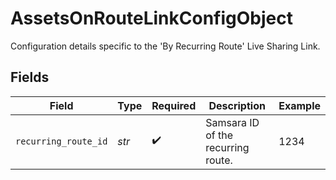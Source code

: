 # AssetsOnRouteLinkConfigObject

Configuration details specific to the 'By Recurring Route' Live Sharing Link.


## Fields

| Field                              | Type                               | Required                           | Description                        | Example                            |
| ---------------------------------- | ---------------------------------- | ---------------------------------- | ---------------------------------- | ---------------------------------- |
| `recurring_route_id`               | *str*                              | :heavy_check_mark:                 | Samsara ID of the recurring route. | 1234                               |